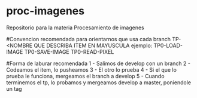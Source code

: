 # proc-imagenes
Repositorio para la materia Procesamiento de imagenes


#Convencion recomendada para orientarnos que usa cada branch
TP<numero>-<NOMBRE QUE DESCRIBA ITEM EN MAYUSCULA
ejemplo: 
TP0-LOAD-IMAGE
TP0-SAVE-IMAGE
TP0-READ-PIXEL

#Forma de laburar recomendada
1 - Salimos de develop con un branch
2 - Codeamos el item, lo pusheamos
3 - El otro lo prueba
4 - Si el que lo prueba le funciona, mergeamos el branch a develop
5 - Cuando terminemos el tp, lo probamos y mergeamos develop a master, poniendole un tag

